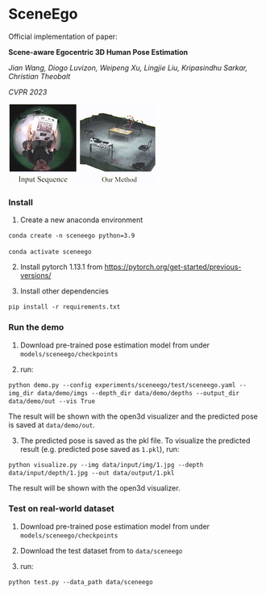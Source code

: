 # SceneEgo

Official implementation of paper: 

**Scene-aware Egocentric 3D Human Pose Estimation**

*Jian Wang, Diogo Luvizon, Weipeng Xu, Lingjie Liu, Kripasindhu Sarkar, Christian Theobalt*

*CVPR 2023*

![Demo image](./resources/Wang_CVPR_2023.gif)

### Install

1. Create a new anaconda environment

```shell
conda create -n sceneego python=3.9

conda activate sceneego
```

2. Install pytorch 1.13.1 from https://pytorch.org/get-started/previous-versions/

3. Install other dependencies
```shell
pip install -r requirements.txt
```
### Run the demo

1. Download pre-trained pose estimation model from  under ```models/sceneego/checkpoints```

2. run:
```shell
python demo.py --config experiments/sceneego/test/sceneego.yaml --img_dir data/demo/imgs --depth_dir data/demo/depths --output_dir data/demo/out --vis True
```
The result will be shown with the open3d visualizer and the predicted pose is saved at ```data/demo/out```.

3. The predicted pose is saved as the pkl file. To visualize the predicted result (e.g. predicted pose saved as ```1.pkl```), run:
```shell
python visualize.py --img data/input/img/1.jpg --depth data/input/depth/1.jpg --out data/output/1.pkl
```
The result will be shown with the open3d visualizer.

### Test on real-world dataset

1. Download pre-trained pose estimation model from  under ```models/sceneego/checkpoints```

2. Download the test dataset from to ```data/sceneego```

3. run:
```shell
python test.py --data_path data/sceneego
```






